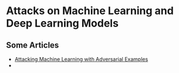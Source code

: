 # Attacks on Machine Learning and Deep Learning Models

## Some Articles

- [Attacking Machine Learning with Adversarial Examples](https://openai.com/blog/adversarial-example-research/)
- 

